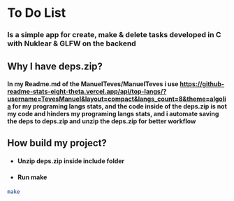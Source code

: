 # To Do List
### Is a simple app for create, make & delete tasks developed in C with Nuklear & GLFW on the backend
## Why I have deps.zip?
#### In my Readme.md of the ManuelTeves/ManuelTeves i use https://github-readme-stats-eight-theta.vercel.app/api/top-langs/?username=TevesManuel&layout=compact&langs_count=8&theme=algolia for my programing langs stats, and the code inside of the deps.zip is not my code and hinders my programing langs stats, and i automate saving the deps to deps.zip and unzip the deps.zip for better workflow
## How build my project?
- #### Unzip deps.zip inside include folder
- #### Run make
``` bash
make
```